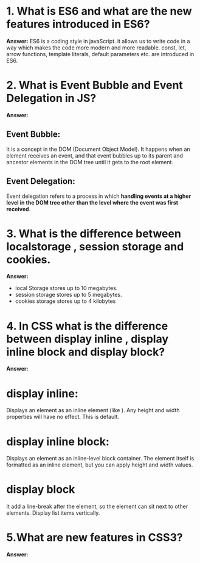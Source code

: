# 1. What is ES6 and what are the new features introduced in ES6?
**Answer:** 
ES6 is a coding style in javaScript. it allows us to write code in a way which makes the code more modern and more readable.
const, let, arrow functions, template literals, default parameters etc. are introduced in ES6.

# 2. What is Event Bubble and Event Delegation in JS?
**Answer:**
  ## Event Bubble: 
  It is a concept in the DOM (Document Object Model). It happens when an element receives an event, and that event bubbles up to its parent and ancestor elements 
  in the DOM tree until it gets to the root element.
  ## Event Delegation:
  Event delegation refers to a process in which **handling events at a higher level in the DOM tree other than the level where the event was first received**.
  
# 3. What is the difference between localstorage , session storage and cookies.
  **Answer:**
  - local Storage stores up to 10 megabytes.
  - session storage stores up to 5 megabytes.
  - cookies storage stores up to 4 kilobytes
# 4. In CSS what is the difference between display inline , display inline block and display block?
  **Answer:**
  # display inline:
  Displays an element as an inline element (like <span>). Any height and width properties will have no effect. This is default.
  # display inline block: 
  Displays an element as an inline-level block container. The element itself is formatted as an inline element, but you can apply height and width values.
  # display block
  It add a line-break after the element, so the element can sit next to other elements. Display list items vertically.

# 5.What are new features in CSS3?
 **Answer:**
 
  
